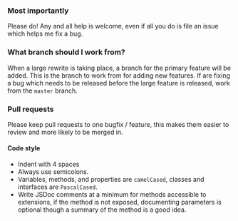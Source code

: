 ### Most importantly

Please do! Any and all help is welcome, even if all you do is file an issue which helps me fix a bug.

### What branch should I work from?

When a large rewrite is taking place, a branch for the primary feature will be added. This is the branch to work from for adding new features. If are fixing a bug which needs to be released before the large feature is released, work from the `master` branch.

### Pull requests

Please keep pull requests to one bugfix / feature, this makes them easier to review and more likely to be merged in.

#### Code style

- Indent with 4 spaces
- Always use semicolons.
- Variables, methods, and properties are `camelCased`, classes and interfaces are `PascalCased`.
- Write JSDoc comments at a minimum for methods accessible to extensions, if the method is not exposed, documenting parameters is optional though a summary of the method is a good idea.
